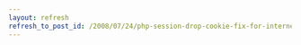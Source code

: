 ```yaml
---
layout: refresh
refresh_to_post_id: /2008/07/24/php-session-drop-cookie-fix-for-internet-expoler
---
```

